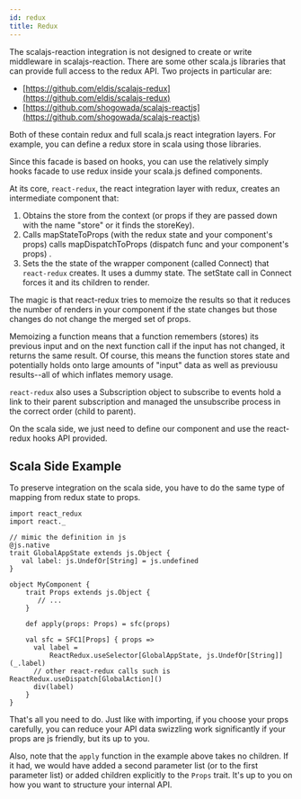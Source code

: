 ```yaml
---
id: redux
title: Redux
---
```


The scalajs-reaction integration is not designed to create or write middleware
in scalajs-reaction. There are some other scala.js libraries that can provide
full access to the redux API. Two projects in particular are:

* [https://github.com/eldis/scalajs-redux](https://github.com/eldis/scalajs-redux)
* [https://github.com/shogowada/scalajs-reactjs](https://github.com/shogowada/scalajs-reactjs)

Both of these contain redux and full scala.js react integration layers. For
example, you can define a redux store in scala using those libraries.

Since this facade is based on hooks, you can use the relatively simply hooks
facade to use redux inside your scala.js defined components.

At its core, `react-redux`, the react integration layer with redux, creates
an intermediate component that:

1. Obtains the store from the context (or props if
they are passed down with the name "store" or it finds the storeKey).
1. Calls mapStateToProps (with the redux state and your component's props)  calls
mapDispatchToProps (dispatch func and your component's props) .
1. Sets the the state of the wrapper component (called Connect) that
   `react-redux` creates. It uses a dummy state. The setState call in Connect
   forces it and its children to render.

The magic is that react-redux tries to memoize the results so that it reduces
the number of renders in your component if the state changes but those changes
do not change the merged set of props.

Memoizing a function means that a function remembers (stores) its previous input
and on the next function call if the input has not changed, it returns the same
result. Of course, this means the function stores state and potentially holds
onto large amounts of "input" data as well as previousu results--all of which
inflates memory usage.

`react-redux` also uses a Subscription object to subscribe to events hold a link
to their parent subscription and managed the unsubscribe process in the correct
order (child to parent).

On the scala side, we just need to define our component and use the react-redux
hooks API provided.

## Scala Side Example

To preserve integration on the scala side, you have to do the same type of
mapping from redux state to props.

```
import react_redux
import react._

// mimic the definition in js
@js.native
trait GlobalAppState extends js.Object {
   val label: js.UndefOr[String] = js.undefined
}

object MyComponent {
    trait Props extends js.Object { 
       // ...
    }

    def apply(props: Props) = sfc(props)
    
    val sfc = SFC1[Props] { props =>
      val label = 
          ReactRedux.useSelector[GlobalAppState, js.UndefOr[String]](_.label)
      // other react-redux calls such is ReactRedux.useDispatch[GlobalAction]()
      div(label)
    }
}
```

That's all you need to do. Just like with importing, if you choose your props
carefully, you can reduce your API data swizzling work significantly if your
props are js friendly, but its up to you.

Also, note that the `apply` function in the example above takes no children. If
it had, we would have added a second parameter list (or to the first parameter
list) or added children explicitly to the `Props` trait. It's up to you on how
you want to structure your internal API.
